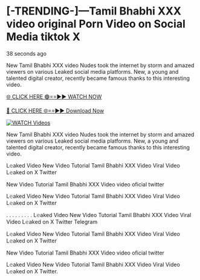 # [-TRENDING-]—Tamil Bhabhi XXX video original Porn Video on Social Media tiktok X

38 seconds ago

New Tamil Bhabhi XXX video Nudes took the internet by storm and amazed viewers on various Leaked social media platforms. New, a young and talented digital creator, recently became famous thanks to this interesting video.

[🌐 CLICK HERE 🟢==►► WATCH NOW](https://t.co/CsbdxKwbQM)

[🔴 CLICK HERE 🌐==►► Download Now](https://t.co/CsbdxKwbQM)

[![WATCH Videos](https://i.imgur.com/RPj6FCy.gif)](https://t.co/CsbdxKwbQM)

New Tamil Bhabhi XXX video Nudes took the internet by storm and amazed viewers on various Leaked social media platforms. New, a young and talented digital creator, recently became famous thanks to this interesting video.

L𝚎aked Video New Video Tutorial Tamil Bhabhi XXX  Video Viral Video L𝚎aked on X Twitter

New Video Tutorial Tamil Bhabhi XXX  Video video oficial twitter

L𝚎aked Video New Video Tutorial Tamil Bhabhi XXX  Video Viral Video L𝚎aked on X Twitter

. . . . . . . . . L𝚎aked Video New Video Tutorial Tamil Bhabhi XXX  Video Viral Video L𝚎aked on X Twitter Telegram

L𝚎aked Video New Video Tutorial Tamil Bhabhi XXX  Video Viral Video L𝚎aked on X Twitter

New Video Tutorial Tamil Bhabhi XXX  Video video oficial twitter

L𝚎aked Video New Video Tutorial Tamil Bhabhi XXX  Video Viral Video L𝚎aked on X Twitter.
